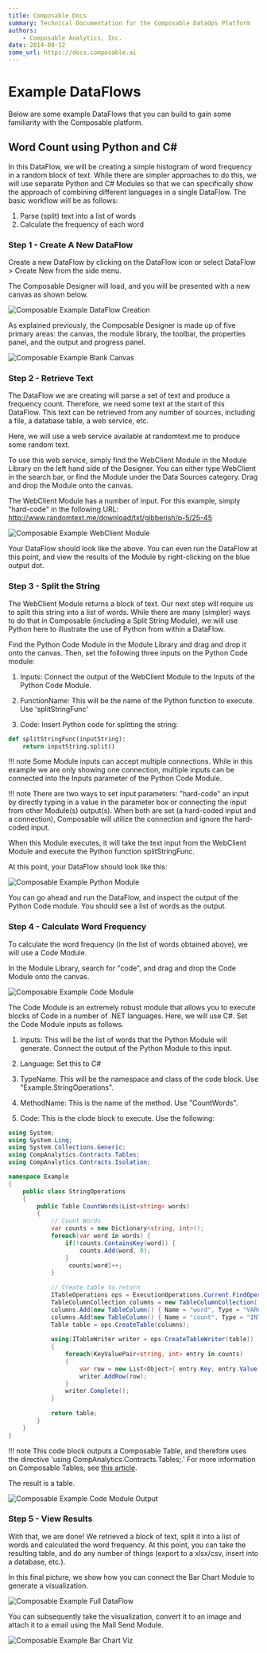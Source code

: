 ```yaml
---
title: Composable Docs
summary: Technical Documentation for the Composable DataOps Platform
authors:
    - Composable Analytics, Inc.
date: 2014-08-12
some_url: https://docs.composable.ai
---
```


# Example DataFlows

Below are some example DataFlows that you can build to gain some familiarity with the Composable platform.

## Word Count using Python and C#

In this DataFlow, we will be creating a simple histogram of word frequency in a random block of text.
While there are simpler approaches to do this, we will use separate Python and C# Modules so that we can specifically show the approach of combining different languages in a single DataFlow. The basic workflow will be as follows:

1. Parse (split) text into a list of words
2. Calculate the frequency of each word

### Step 1 - Create A New DataFlow

Create a new DataFlow by clicking on the DataFlow icon or select DataFlow > Create New from the side menu.

The Composable Designer will load, and you will be presented with a new canvas as shown below.

![Composable Example DataFlow Creation](img/03.08.Img_1.png)

As explained previously, the Composable Designer is made up of five primary areas: the canvas, the module library, the toolbar, the properties panel, and the output and progress panel.

![Composable Example Blank Canvas](img/03.08.Img_2.png)

### Step 2 - Retrieve Text

The DataFlow we are creating will parse a set of text and produce a frequency count. Therefore, we need some text at the start of this DataFlow. This text can be retrieved from any number of sources, including a file, a database table, a web service, etc.

Here, we will use a web service available at randomtext.me to produce some random text.

To use this web service, simply find the WebClient Module in the Module Library on the left hand side of the Designer. You can either type WebClient in the search bar, or find the Module under the Data Sources category. Drag and drop the Module onto the canvas.

The WebClient Module has a number of input. For this example, simply "hard-code" in the following URL:
http://www.randomtext.me/download/txt/gibberish/p-5/25-45

![Composable Example WebClient Module](img/03.08.Img_3.png)

Your DataFlow should look like the above. You can even run the DataFlow at this point, and view the results of the Module by right-clicking on the blue output dot.

### Step 3 - Split the String

The WebClient Module returns a block of text. Our next step will require us to split this string into a list of words. While there are many (simpler) ways to do that in Composable (including a Split String Module), we will use Python here to illustrate the use of Python from within a DataFlow.

Find the Python Code Module in the Module Library and drag and drop it onto the canvas. Then, set the following three inputs on the Python Code module:

1. Inputs: Connect the output of the WebClient Module to the Inputs of the Python Code Module.

2. FunctionName: This will be the name of the Python function to execute. Use 'splitStringFunc'

3. Code: Insert Python code for splitting the string:

``` python
def splitStringFunc(inputString):
    return inputString.split()
```

!!! note
    Some Module inputs can accept multiple connections. While in this example we are only showing one connection, multiple inputs can be connected into the Inputs parameter of the Python Code Module.

!!! note
    There are two ways to set input parameters: "hard-code" an input by directly typing in a value in the parameter box or connecting the input from other Module(s) output(s). When both are set (a hard-coded input and a connection), Composable will utilize the connection and ignore the hard-coded input.

When this Module executes, it will take the text input from the WebClient Module and execute the Python function splitStringFunc.

At this point, your DataFlow should look like this:

![Composable Example Python Module](img/03.08.Img_4.png)

You can go ahead and run the DataFlow, and inspect the output of the Python Code module. You should see a list of words as the output.

### Step 4 - Calculate Word Frequency

To calculate the word frequency (in the list of words obtained above), we will use a Code Module.

In the Module Library, search for "code", and drag and drop the Code Module onto the canvas.

![Composable Example Code Module](img/03.08.Img_5.png)

The Code Module is an extremely robust module that allows you to execute blocks of Code in a number of .NET languages. Here, we will use C#. Set the Code Module inputs as follows.

1. Inputs: This will be the list of words that the Python Module will generate. Connect the output of the Python Module to this input.

2. Language: Set this to C#

3. TypeName. This will be the namespace and class of the code block. Use "Example.StringOperations".

4. MethodName: This is the name of the method. Use "CountWords".

5. Code: This is the clode block to execute. Use the following:

``` csharp
using System;
using System.Linq;
using System.Collections.Generic;
using CompAnalytics.Contracts.Tables;
using CompAnalytics.Contracts.Isolation;

namespace Example
{
    public class StringOperations
    {
        public Table CountWords(List<string> words)
        {
            // Count Words
            var counts = new Dictionary<string, int>();
            foreach(var word in words) {
                if(!counts.ContainsKey(word)) {
                    counts.Add(word, 0);
                }
                 counts[word]++;
            }
            
            // Create table to return
            ITableOperations ops = ExecutionOperations.Current.FindOperations<ITableOperations>();
            TableColumnCollection columns = new TableColumnCollection();
            columns.Add(new TableColumn() { Name = "word", Type = "VARCHAR" });
            columns.Add(new TableColumn() { Name = "count", Type = "INT" });
            Table table = ops.CreateTable(columns);
            
            using(ITableWriter writer = ops.CreateTableWriter(table))
            {
                foreach(KeyValuePair<string, int> entry in counts)
                {
                    var row = new List<Object>{ entry.Key, entry.Value };
                    writer.AddRow(row);
                }
                writer.Complete();
            }
            
            return table;
        }
    }
}
```

!!! note
    This code block outputs a Composable Table, and therefore uses the directive 'using CompAnalytics.Contracts.Tables;.' For more information on Composable Tables, see [this article](https://blog.composable.ai/2016/10/31/advanced-table-manipulation-with-the-code-module/).

The result is a table.

![Composable Example Code Module Output](img/03.08.Img_5b.png)

### Step 5 - View Results

With that, we are done! We retrieved a block of text, split it into a list of words and calculated the word frequency. At this point, you can take the resulting table, and do any number of things (export to a xlsx/csv, insert into a database, etc.).

In this final picture, we show how you can connect the Bar Chart Module to generate a visualization.

![Composable Example Full DataFlow](img/03.08.Img_6.png)

You can subsequently take the visualization, convert it to an image and attach it to a email using the Mail Send Module.

![Composable Example Bar Chart Viz](img/03.08.Img_7.png)
